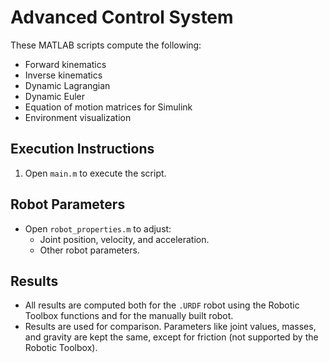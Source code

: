 # Advanced Control System

These MATLAB scripts compute the following:

- Forward kinematics
- Inverse kinematics
- Dynamic Lagrangian
- Dynamic Euler
- Equation of motion matrices for Simulink
- Environment visualization

## Execution Instructions

1. Open `main.m` to execute the script.

## Robot Parameters

- Open `robot_properties.m` to adjust:
  - Joint position, velocity, and acceleration.
  - Other robot parameters.

## Results

- All results are computed both for the `.URDF` robot using the Robotic Toolbox functions and for the manually built robot.
- Results are used for comparison. Parameters like joint values, masses, and gravity are kept the same, except for friction (not supported by the Robotic Toolbox).

